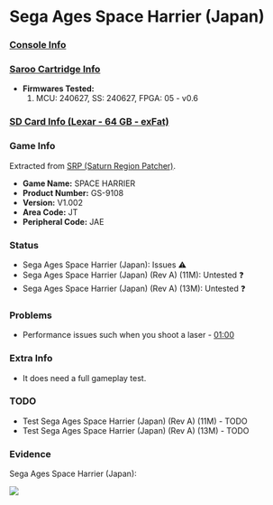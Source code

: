 # Sega Ages Space Harrier (Japan)

### [Console Info](../../../../../Info/Consoles/VA13/README.md)

### [Saroo Cartridge Info](../../../../../Info/Cartridges/GuangzhouSanStarOnlineShop/1.6/README.md)

- <b>Firmwares Tested:</b>
  1. MCU: 240627, SS: 240627, FPGA: 05 - v0.6

### [SD Card Info (Lexar - 64 GB - exFat)](../../../../../Info/SdCards/Lexar/64GB/exfat/README.md)

### Game Info

Extracted from [SRP (Saturn Region Patcher)](https://segaxtreme.net/resources/saturn-region-patcher.81/download).

- <b>Game Name:</b> SPACE HARRIER
- <b>Product Number:</b> GS-9108
- <b>Version:</b> V1.002
- <b>Area Code:</b> JT
- <b>Peripheral Code:</b> JAE

### Status

- Sega Ages Space Harrier (Japan): Issues :warning:
- Sega Ages Space Harrier (Japan) (Rev A) (11M): Untested :question:
- Sega Ages Space Harrier (Japan) (Rev A) (13M): Untested :question:

### Problems

- Performance issues such when you shoot a laser - [01:00](https://www.youtube.com/watch?v=15x4vdWvsx4&t=60s)

### Extra Info

- It does need a full gameplay test.

### TODO

- Test Sega Ages Space Harrier (Japan) (Rev A) (11M) - TODO
- Test Sega Ages Space Harrier (Japan) (Rev A) (13M) - TODO

### Evidence

Sega Ages Space Harrier (Japan):

[![](https://img.youtube.com/vi/15x4vdWvsx4/0.jpg)](https://www.youtube.com/watch?v=15x4vdWvsx4)
